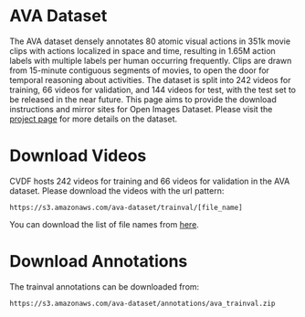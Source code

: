 # AVA Dataset
The AVA dataset densely annotates 80 atomic visual actions in 351k movie clips with actions localized in space and time, resulting in 1.65M action labels with multiple labels per human occurring frequently. Clips are drawn from 15-minute contiguous segments of movies, to open the door for temporal reasoning about activities. The dataset is split into 242 videos for training, 66 videos for validation, and 144 videos for test, with the test set to be released in the near future. This page aims to provide the download instructions and mirror sites for Open Images Dataset. Please visit the [project page](https://research.google.com/ava/) for more details on the dataset.
# Download Videos
CVDF hosts 242 videos for training and 66 videos for validation in the AVA dataset. Please download the videos with the url pattern:
```
https://s3.amazonaws.com/ava-dataset/trainval/[file_name]
```
You can download the list of file names from [here](https://s3.amazonaws.com/ava-dataset/annotations/ava_file_names_trainval.txt).
# Download Annotations
The trainval annotations can be downloaded from:
```
https://s3.amazonaws.com/ava-dataset/annotations/ava_trainval.zip
```
